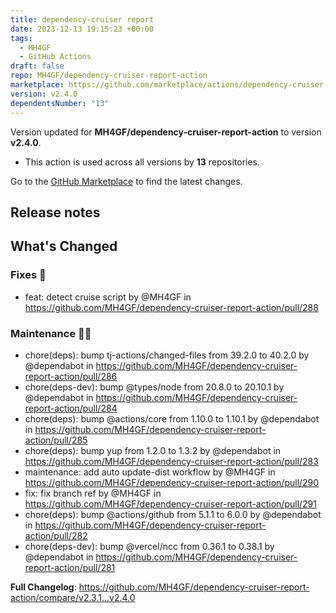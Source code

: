 ```yaml
---
title: dependency-cruiser report
date: 2023-12-13 19:15:23 +00:00
tags:
  - MH4GF
  - GitHub Actions
draft: false
repo: MH4GF/dependency-cruiser-report-action
marketplace: https://github.com/marketplace/actions/dependency-cruiser-report
version: v2.4.0
dependentsNumber: "13"
---
```



Version updated for **MH4GF/dependency-cruiser-report-action** to version **v2.4.0**.
- This action is used across all versions by **13** repositories.

Go to the [GitHub Marketplace](https://github.com/marketplace/actions/dependency-cruiser-report) to find the latest changes.

## Release notes

<!-- Release notes generated using configuration in .github/release.yml at v2.4.0 -->

## What's Changed
### Fixes 🐛
* feat: detect cruise script by @MH4GF in https://github.com/MH4GF/dependency-cruiser-report-action/pull/288
### Maintenance 👨‍💻
* chore(deps): bump tj-actions/changed-files from 39.2.0 to 40.2.0 by @dependabot in https://github.com/MH4GF/dependency-cruiser-report-action/pull/286
* chore(deps-dev): bump @types/node from 20.8.0 to 20.10.1 by @dependabot in https://github.com/MH4GF/dependency-cruiser-report-action/pull/284
* chore(deps): bump @actions/core from 1.10.0 to 1.10.1 by @dependabot in https://github.com/MH4GF/dependency-cruiser-report-action/pull/285
* chore(deps): bump yup from 1.2.0 to 1.3.2 by @dependabot in https://github.com/MH4GF/dependency-cruiser-report-action/pull/283
* maintenance: add auto update-dist workflow by @MH4GF in https://github.com/MH4GF/dependency-cruiser-report-action/pull/290
* fix: fix branch ref by @MH4GF in https://github.com/MH4GF/dependency-cruiser-report-action/pull/291
* chore(deps): bump @actions/github from 5.1.1 to 6.0.0 by @dependabot in https://github.com/MH4GF/dependency-cruiser-report-action/pull/282
* chore(deps-dev): bump @vercel/ncc from 0.36.1 to 0.38.1 by @dependabot in https://github.com/MH4GF/dependency-cruiser-report-action/pull/281


**Full Changelog**: https://github.com/MH4GF/dependency-cruiser-report-action/compare/v2.3.1...v2.4.0
